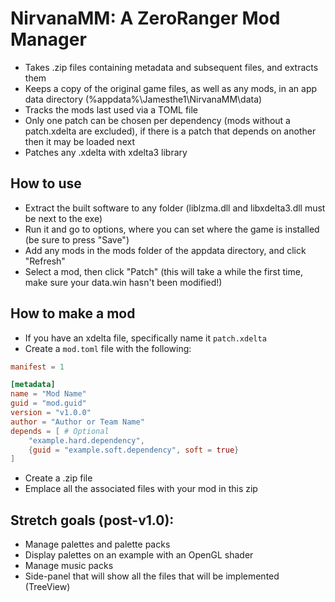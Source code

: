 # NirvanaMM: A ZeroRanger Mod Manager
- Takes .zip files containing metadata and subsequent files, and extracts them
- Keeps a copy of the original game files, as well as any mods, in an app data directory (%appdata%\Jamesthe1\NirvanaMM\data)
- Tracks the mods last used via a TOML file
- Only one patch can be chosen per dependency (mods without a patch.xdelta are excluded), if there is a patch that depends on another then it may be loaded next
- Patches any .xdelta with xdelta3 library

## How to use
- Extract the built software to any folder (liblzma.dll and libxdelta3.dll must be next to the exe)
- Run it and go to options, where you can set where the game is installed (be sure to press "Save")
- Add any mods in the mods folder of the appdata directory, and click "Refresh"
- Select a mod, then click "Patch" (this will take a while the first time, make sure your data.win hasn't been modified!)

## How to make a mod
- If you have an xdelta file, specifically name it `patch.xdelta`
- Create a `mod.toml` file with the following:
```toml
manifest = 1

[metadata]
name = "Mod Name"
guid = "mod.guid"
version = "v1.0.0"
author = "Author or Team Name"
depends = [ # Optional
	"example.hard.dependency",
	{guid = "example.soft.dependency", soft = true}
]
```
- Create a .zip file
- Emplace all the associated files with your mod in this zip

## Stretch goals (post-v1.0):
- Manage palettes and palette packs
- Display palettes on an example with an OpenGL shader
- Manage music packs
- Side-panel that will show all the files that will be implemented (TreeView)